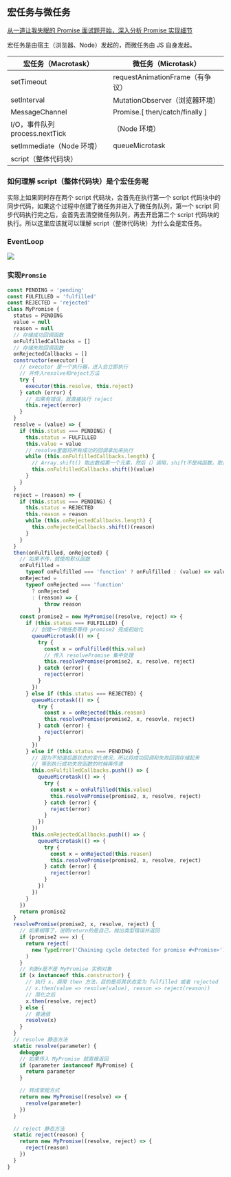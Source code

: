 ## 宏任务与微任务

[从一道让我失眠的 Promise 面试题开始，深入分析 Promise 实现细节](https://juejin.cn/post/6945319439772434469)

宏任务是由宿主（浏览器、Node）发起的，而微任务由 JS 自身发起。

| 宏任务（Macrotask）            | 微任务（Microtask）             |
| ------------------------------ | ------------------------------- |
| setTimeout                     | requestAnimationFrame（有争议） |
| setInterval                    | MutationObserver（浏览器环境）  |
| MessageChannel                 | Promise.[ then/catch/finally ]  |
| I/O，事件队列 process.nextTick | （Node 环境）                   |
| setImmediate（Node 环境）      | queueMicrotask                  |
| script（整体代码块）           |                                 |

### 如何理解 script（整体代码块）是个宏任务呢

实际上如果同时存在两个 script 代码块，会首先在执行第一个 script 代码块中的同步代码，如果这个过程中创建了微任务并进入了微任务队列，第一个 script 同步代码执行完之后，会首先去清空微任务队列，再去开启第二个 script 代码块的执行。所以这里应该就可以理解 script（整体代码块）为什么会是宏任务。

### EventLoop

![](https://p9-juejin.byteimg.com/tos-cn-i-k3u1fbpfcp/2baaf009636748c491898aafeceddb32~tplv-k3u1fbpfcp-watermark.image)

### 实现`Promsie`

```js
const PENDING = 'pending'
const FULFILLED = 'fulfilled'
const REJECTED = 'rejected'
class MyPromise {
  status = PENDING
  value = null
  reason = null
  // 存储成功回调函数
  onFulfilledCallbacks = []
  // 存储失败回调函数
  onRejectedCallbacks = []
  constructor(executor) {
    // executor 是一个执行器，进入会立即执行
    // 并传入resolve和reject方法
    try {
      executor(this.resolve, this.reject)
    } catch (error) {
      // 如果有错误，就直接执行 reject
      this.reject(error)
    }
  }
  resolve = (value) => {
    if (this.status === PENDING) {
      this.status = FULFILLED
      this.value = value
      // resolve里面将所有成功的回调拿出来执行
      while (this.onFulfilledCallbacks.length) {
        // Array.shift() 取出数组第一个元素，然后（）调用，shift不是纯函数，取出后，数组将失去该元素，直到数组为空
        this.onFulfilledCallbacks.shift()(value)
      }
    }
  }
  reject = (reason) => {
    if (this.status === PENDING) {
      this.status = REJECTED
      this.reason = reason
      while (this.onRejectedCallbacks.length) {
        this.onRejectedCallbacks.shift()(reason)
      }
    }
  }
  then(onFulfilled, onRejected) {
    // 如果不传，就使用默认函数
    onFulfilled =
      typeof onFulfilled === 'function' ? onFulfilled : (value) => value
    onRejected =
      typeof onRejected === 'function'
        ? onRejected
        : (reason) => {
            throw reason
          }
    const promise2 = new MyPromise((resolve, reject) => {
      if (this.status === FULFILLED) {
        // 创建一个微任务等待 promise2 完成初始化
        queueMicrotask(() => {
          try {
            const x = onFulfilled(this.value)
            // 传入 resolvePromise 集中处理
            this.resolvePromise(promise2, x, resolve, reject)
          } catch (error) {
            reject(error)
          }
        })
      } else if (this.status === REJECTED) {
        queueMicrotask(() => {
          try {
            const x = onRejected(this.reason)
            this.resolvePromise(promise2, x, resovle, reject)
          } catch (error) {
            reject(error)
          }
        })
      } else if (this.status === PENDING) {
        // 因为不知道后面状态的变化情况，所以将成功回调和失败回调存储起来
        // 等到执行成功失败函数的时候再传递
        this.onFulfilledCallbacks.push(() => {
          queueMicrotask(() => {
            try {
              const x = onFulfilled(this.value)
              this.resolvePromise(promise2, x, resolve, reject)
            } catch (error) {
              reject(error)
            }
          })
        })
        this.onRejectedCallbacks.push(() => {
          queueMicrotask(() => {
            try {
              const x = onRejected(this.reason)
              this.resolvePromise(promise2, x, resolve, reject)
            } catch (error) {
              reject(error)
            }
          })
        })
      }
    })
    return promise2
  }
  resolvePromise(promise2, x, resolve, reject) {
    // 如果相等了，说明return的是自己，抛出类型错误并返回
    if (promise2 === x) {
      return reject(
        new TypeError('Chaining cycle detected for promise #<Promise>')
      )
    }
    // 判断x是不是 MyPromise 实例对象
    if (x instanceof this.constructor) {
      // 执行 x，调用 then 方法，目的是将其状态变为 fulfilled 或者 rejected
      // x.then(value => resolve(value), reason => reject(reason))
      // 简化之后
      x.then(resolve, reject)
    } else {
      // 普通值
      resolve(x)
    }
  }
  // resolve 静态方法
  static resolve(parameter) {
    debugger
    // 如果传入 MyPromise 就直接返回
    if (parameter instanceof MyPromise) {
      return parameter
    }

    // 转成常规方式
    return new MyPromise((resolve) => {
      resolve(parameter)
    })
  }

  // reject 静态方法
  static reject(reason) {
    return new MyPromise((resolve, reject) => {
      reject(reason)
    })
  }
}
```

